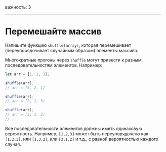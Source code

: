 важность: 3

---

# Перемешайте массив

Напишите функцию `shuffle(array)`, которая перемешивает (переупорядочивает случайным образом) элементы массива.

Многократные прогоны через `shuffle` могут привести к разным последовательностям элементов. Например:

```js
let arr = [1, 2, 3];

shuffle(arr);
// arr = [3, 2, 1]

shuffle(arr);
// arr = [2, 1, 3]

shuffle(arr);
// arr = [3, 1, 2]
// ...
```

Все последовательности элементов должны иметь одинаковую вероятность. Например, `[1,2,3]` может быть переупорядочено как `[1,2,3]`, или `[1,3,2]`, или `[3,1,2]` и т.д., с равной вероятностью каждого случая.
